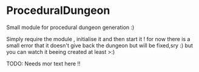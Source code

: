 # ProceduralDungeon


Small module for procedural dungeon generation :)

Simply require the module , initialise it and then start it !
for now there is a small error that it doesn't give back
the dungeon but will be fixed,sry :) but you can watch
it beeing created at least >:)

TODO: Needs mor text here !!
